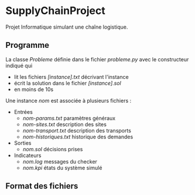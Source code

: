 # SupplyChainProject
Projet Informatique simulant une chaîne logistique.

## Programme
La classe *Probleme* définie dans le fichier *probleme.py* avec le constructeur indiqué qui
- lit les fichiers *[instance].txt* décrivant l'instance
- écrit la solution dans le fichier *[instance].sol*
- en moins de 10s

Une instance *nom* est associée à plusieurs fichiers :
- Entrées
    - *nom-params.txt* paramètres généraux
    - *nom-sites.txt* description des sites
    - *nom-transport.txt* description des transports
    - *nom-historiques.txt* historique des demandes
- Sorties
    - *nom.sol* décisions prises
- Indicateurs
    - *nom.log* messages du checker
    - *nom.kpi* états du système simulé

## Format des fichiers
